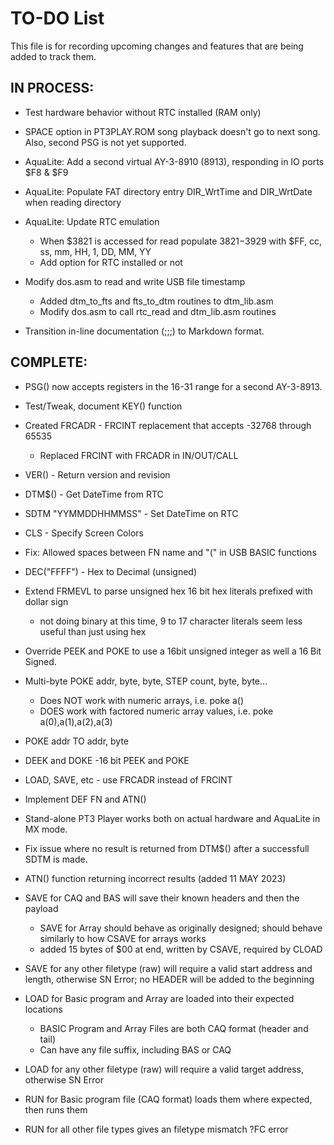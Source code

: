 # TO-DO List

This file is for recording upcoming changes and features that are being added to track them.

## IN PROCESS:

- Test hardware behavior without RTC installed (RAM only)

- SPACE option in PT3PLAY.ROM song playback doesn't go to next song. Also, second PSG is not yet supported.

- AquaLite: Add a second virtual AY-3-8910 (8913), responding in IO ports $F8 & $F9

- AquaLite: Populate FAT directory entry DIR_WrtTime and DIR_WrtDate when reading directory

- AquaLite: Update RTC emulation
  - When $3821 is accessed for read populate $3821-$3929 with $FF, cc, ss, mm, HH, 1, DD, MM, YY
  - Add option for RTC installed or not

- Modify dos.asm to read and write USB file timestamp
  - Added dtm_to_fts and fts_to_dtm routines to dtm_lib.asm
  - Modify dos.asm to call rtc_read and dtm_lib.asm routines

- Transition in-line documentation (;;;) to Markdown format.

## COMPLETE:

- PSG() now accepts registers in the 16-31 range for a second AY-3-8913.

- Test/Tweak, document KEY() function

- Created FRCADR - FRCINT replacement that accepts -32768 through 65535
  - Replaced FRCINT with FRCADR in IN/OUT/CALL

- VER() - Return version and revision

- DTM$() - Get DateTime from RTC

- SDTM "YYMMDDHHMMSS" - Set DateTime on RTC

- CLS - Specify Screen Colors

- Fix: Allowed spaces between FN name and "(" in USB BASIC functions

- DEC("FFFF") - Hex to Decimal (unsigned)

- Extend FRMEVL to parse unsigned hex 16 bit hex literals prefixed with dollar sign
  - not doing binary at this time, 9 to 17 character literals seem less useful than just using hex

- Override PEEK and POKE to use a 16bit unsigned integer as well a 16 Bit Signed.

- Multi-byte POKE addr, byte, byte, STEP count, byte, byte...
  - Does NOT work with numeric arrays, i.e. poke a()
  - DOES work with factored numeric array values, i.e. poke a(0),a(1),a(2),a(3)

- POKE addr TO addr, byte

- DEEK and DOKE -16 bit PEEK and POKE

- LOAD, SAVE, etc - use FRCADR instead of FRCINT

- Implement DEF FN and ATN()

- Stand-alone PT3 Player works both on actual hardware and AquaLite in MX mode.

- Fix issue where no result is returned from DTM$() after a successfull SDTM is made.

- ATN() function returning incorrect results (added 11 MAY 2023)

- SAVE for CAQ and BAS will save their known headers and then the payload 
  - SAVE for Array should behave as originally designed; should behave similarly to how CSAVE for arrays works
  - added 15 bytes of $00 at end, written by CSAVE, required by CLOAD

- SAVE for any other filetype (raw) will require a valid start address and length, otherwise SN Error; no HEADER will be added to the beginning

- LOAD for Basic program and Array are loaded into their expected locations
  - BASIC Program and Array Files are both CAQ format (header and tail)
  - Can have any file suffix, including BAS or CAQ

- LOAD for any other filetype (raw) will require a valid target address, otherwise SN Error

- RUN for Basic program file (CAQ format) loads them where expected, then runs them

- RUN for all other file types gives an filetype mismatch ?FC error

